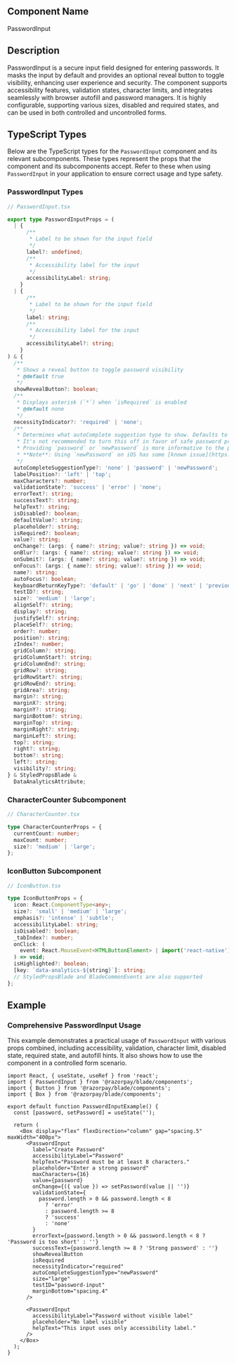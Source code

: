 ## Component Name

PasswordInput

## Description

PasswordInput is a secure input field designed for entering passwords. It masks the input by default and provides an optional reveal button to toggle visibility, enhancing user experience and security. The component supports accessibility features, validation states, character limits, and integrates seamlessly with browser autofill and password managers. It is highly configurable, supporting various sizes, disabled and required states, and can be used in both controlled and uncontrolled forms.

## TypeScript Types

Below are the TypeScript types for the `PasswordInput` component and its relevant subcomponents. These types represent the props that the component and its subcomponents accept. Refer to these when using `PasswordInput` in your application to ensure correct usage and type safety.

### PasswordInput Types

```ts
// PasswordInput.tsx

export type PasswordInputProps = (
  | {
      /**
       * Label to be shown for the input field
       */
      label?: undefined;
      /**
       * Accessibility label for the input
       */
      accessibilityLabel: string;
    }
  | {
      /**
       * Label to be shown for the input field
       */
      label: string;
      /**
       * Accessibility label for the input
       */
      accessibilityLabel?: string;
    }
) & {
  /**
   * Shows a reveal button to toggle password visibility
   * @default true
   */
  showRevealButton?: boolean;
  /**
   * Displays asterisk (`*`) when `isRequired` is enabled
   * @default none
   */
  necessityIndicator?: 'required' | 'none';
  /**
   * Determines what autoComplete suggestion type to show. Defaults to using platform heuristics.
   * It's not recommended to turn this off in favor of safe password practices.
   * Providing `password` or `newPassword` is more informative to the platform for browser autofill or password managers.
   * **Note**: Using `newPassword` on iOS has some [known issue](https://github.com/facebook/react-native/issues/21911) on React Native
   */
  autoCompleteSuggestionType?: 'none' | 'password' | 'newPassword';
  labelPosition?: 'left' | 'top';
  maxCharacters?: number;
  validationState?: 'success' | 'error' | 'none';
  errorText?: string;
  successText?: string;
  helpText?: string;
  isDisabled?: boolean;
  defaultValue?: string;
  placeholder?: string;
  isRequired?: boolean;
  value?: string;
  onChange?: (args: { name?: string; value?: string }) => void;
  onBlur?: (args: { name?: string; value?: string }) => void;
  onSubmit?: (args: { name?: string; value?: string }) => void;
  onFocus?: (args: { name?: string; value?: string }) => void;
  name?: string;
  autoFocus?: boolean;
  keyboardReturnKeyType?: 'default' | 'go' | 'done' | 'next' | 'previous' | 'search' | 'send';
  testID?: string;
  size?: 'medium' | 'large';
  alignSelf?: string;
  display?: string;
  justifySelf?: string;
  placeSelf?: string;
  order?: number;
  position?: string;
  zIndex?: number;
  gridColumn?: string;
  gridColumnStart?: string;
  gridColumnEnd?: string;
  gridRow?: string;
  gridRowStart?: string;
  gridRowEnd?: string;
  gridArea?: string;
  margin?: string;
  marginX?: string;
  marginY?: string;
  marginBottom?: string;
  marginTop?: string;
  marginRight?: string;
  marginLeft?: string;
  top?: string;
  right?: string;
  bottom?: string;
  left?: string;
  visibility?: string;
} & StyledPropsBlade &
  DataAnalyticsAttribute;
```

### CharacterCounter Subcomponent

```ts
// CharacterCounter.tsx

type CharacterCounterProps = {
  currentCount: number;
  maxCount: number;
  size?: 'medium' | 'large';
};
```

### IconButton Subcomponent

```ts
// IconButton.tsx

type IconButtonProps = {
  icon: React.ComponentType<any>;
  size?: 'small' | 'medium' | 'large';
  emphasis?: 'intense' | 'subtle';
  accessibilityLabel: string;
  isDisabled?: boolean;
  _tabIndex?: number;
  onClick: (
    event: React.MouseEvent<HTMLButtonElement> | import('react-native').GestureResponderEvent,
  ) => void;
  isHighlighted?: boolean;
  [key: `data-analytics-${string}`]: string;
  // StyledPropsBlade and BladeCommonEvents are also supported
};
```

## Example

### Comprehensive PasswordInput Usage

This example demonstrates a practical usage of `PasswordInput` with various props combined, including accessibility, validation, character limit, disabled state, required state, and autofill hints. It also shows how to use the component in a controlled form scenario.

```tsx
import React, { useState, useRef } from 'react';
import { PasswordInput } from '@razorpay/blade/components';
import { Button } from '@razorpay/blade/components';
import { Box } from '@razorpay/blade/components';

export default function PasswordInputExample() {
  const [password, setPassword] = useState('');

  return (
    <Box display="flex" flexDirection="column" gap="spacing.5" maxWidth="400px">
      <PasswordInput
        label="Create Password"
        accessibilityLabel="Password"
        helpText="Password must be at least 8 characters."
        placeholder="Enter a strong password"
        maxCharacters={16}
        value={password}
        onChange={({ value }) => setPassword(value || '')}
        validationState={
          password.length > 0 && password.length < 8
            ? 'error'
            : password.length >= 8
            ? 'success'
            : 'none'
        }
        errorText={password.length > 0 && password.length < 8 ? 'Password is too short' : ''}
        successText={password.length >= 8 ? 'Strong password' : ''}
        showRevealButton
        isRequired
        necessityIndicator="required"
        autoCompleteSuggestionType="newPassword"
        size="large"
        testID="password-input"
        marginBottom="spacing.4"
      />

      <PasswordInput
        accessibilityLabel="Password without visible label"
        placeholder="No label visible"
        helpText="This input uses only accessibility label."
      />
    </Box>
  );
}
```
